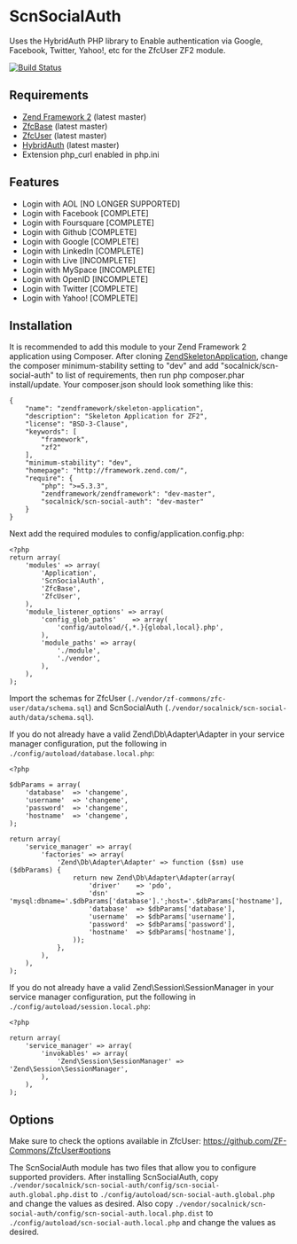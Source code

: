 ScnSocialAuth
=============
Uses the HybridAuth PHP library to Enable authentication via Google, Facebook, Twitter, Yahoo!, etc for the ZfcUser ZF2 module.

[![Build Status](https://travis-ci.org/SocalNick/ScnSocialAuth.png)](https://travis-ci.org/SocalNick/ScnSocialAuth)

Requirements
------------
* [Zend Framework 2](https://github.com/zendframework/zf2) (latest master)
* [ZfcBase](https://github.com/ZF-Commons/ZfcBase) (latest master)
* [ZfcUser](https://github.com/ZF-Commons/ZfcUser) (latest master)
* [HybridAuth](https://github.com/hybridauth/hybridauth) (latest master)
* Extension php_curl enabled in php.ini

Features
--------
* Login with AOL [NO LONGER SUPPORTED]
* Login with Facebook [COMPLETE]
* Login with Foursquare [COMPLETE]
* Login with Github [COMPLETE]
* Login with Google [COMPLETE]
* Login with LinkedIn [COMPLETE]
* Login with Live [INCOMPLETE]
* Login with MySpace [INCOMPLETE]
* Login with OpenID [INCOMPLETE]
* Login with Twitter [COMPLETE]
* Login with Yahoo! [COMPLETE]

Installation
------------
It is recommended to add this module to your Zend Framework 2 application using Composer. After cloning [ZendSkeletonApplication](https://github.com/zendframework/ZendSkeletonApplication), change the composer minimum-stability setting to "dev" and add "socalnick/scn-social-auth" to list of requirements, then run php composer.phar install/update. Your composer.json should look something like this:
```
{
    "name": "zendframework/skeleton-application",
    "description": "Skeleton Application for ZF2",
    "license": "BSD-3-Clause",
    "keywords": [
        "framework",
        "zf2"
    ],
    "minimum-stability": "dev",
    "homepage": "http://framework.zend.com/",
    "require": {
        "php": ">=5.3.3",
        "zendframework/zendframework": "dev-master",
        "socalnick/scn-social-auth": "dev-master"
    }
}
```

Next add the required modules to config/application.config.php:
```
<?php
return array(
    'modules' => array(
        'Application',
        'ScnSocialAuth',
        'ZfcBase',
        'ZfcUser',
    ),
    'module_listener_options' => array(
        'config_glob_paths'    => array(
            'config/autoload/{,*.}{global,local}.php',
        ),
        'module_paths' => array(
            './module',
            './vendor',
        ),
    ),
);
```

Import the schemas for ZfcUser (`./vendor/zf-commons/zfc-user/data/schema.sql`) and ScnSocialAuth (`./vendor/socalnick/scn-social-auth/data/schema.sql`).

If you do not already have a valid Zend\Db\Adapter\Adapter in your service
manager configuration, put the following in `./config/autoload/database.local.php`:
```
<?php

$dbParams = array(
    'database'  => 'changeme',
    'username'  => 'changeme',
    'password'  => 'changeme',
    'hostname'  => 'changeme',
);

return array(
    'service_manager' => array(
        'factories' => array(
            'Zend\Db\Adapter\Adapter' => function ($sm) use ($dbParams) {
                return new Zend\Db\Adapter\Adapter(array(
                    'driver'    => 'pdo',
                    'dsn'       => 'mysql:dbname='.$dbParams['database'].';host='.$dbParams['hostname'],
                    'database'  => $dbParams['database'],
                    'username'  => $dbParams['username'],
                    'password'  => $dbParams['password'],
                    'hostname'  => $dbParams['hostname'],
                ));
            },
        ),
    ),
);
```

If you do not already have a valid Zend\Session\SessionManager in your service
manager configuration, put the following in `./config/autoload/session.local.php`:
```
<?php

return array(
    'service_manager' => array(
        'invokables' => array(
            'Zend\Session\SessionManager' => 'Zend\Session\SessionManager',
        ),
    ),
);
```

Options
-------
Make sure to check the options available in ZfcUser: https://github.com/ZF-Commons/ZfcUser#options

The ScnSocialAuth module has two files that allow you to configure supported providers.
After installing ScnSocialAuth, copy
`./vendor/socalnick/scn-social-auth/config/scn-social-auth.global.php.dist` to
`./config/autoload/scn-social-auth.global.php` and change the values as desired.
Also copy
`./vendor/socalnick/scn-social-auth/config/scn-social-auth.local.php.dist` to
`./config/autoload/scn-social-auth.local.php` and change the values as desired.
